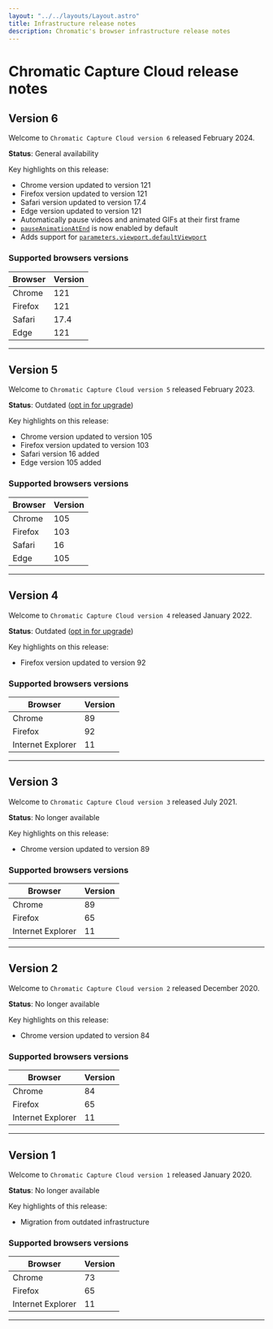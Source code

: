 ```yaml
---
layout: "../../layouts/Layout.astro"
title: Infrastructure release notes
description: Chromatic's browser infrastructure release notes
---
```


# Chromatic Capture Cloud release notes

## Version 6

Welcome to `Chromatic Capture Cloud version 6` released February 2024.

**Status**: General availability

Key highlights on this release:

- Chrome version updated to version 121
- Firefox version updated to version 121
- Safari version updated to version 17.4
- Edge version updated to version 121
- Automatically pause videos and animated GIFs at their first frame
- [`pauseAnimationAtEnd`](/docs/animations#css-animations) is now enabled by default
- Adds support for [`parameters.viewport.defaultViewport`](/docs/viewports#using-defaultviewport)

### Supported browsers versions

| Browser | Version |
| ------- | ------- |
| Chrome  | 121     |
| Firefox | 121     |
| Safari  | 17.4    |
| Edge    | 121     |

---

## Version 5

Welcome to `Chromatic Capture Cloud version 5` released February 2023.

**Status**: Outdated ([opt in for upgrade](/docs/infrastructure-upgrades#opt-in-to-upgrade))

Key highlights on this release:

- Chrome version updated to version 105
- Firefox version updated to version 103
- Safari version 16 added
- Edge version 105 added

### Supported browsers versions

| Browser | Version |
| ------- | ------- |
| Chrome  | 105     |
| Firefox | 103     |
| Safari  | 16      |
| Edge    | 105     |

---

## Version 4

Welcome to `Chromatic Capture Cloud version 4` released January 2022.

**Status**: Outdated ([opt in for upgrade](/docs/infrastructure-upgrades#opt-in-to-upgrade))

Key highlights on this release:

- Firefox version updated to version 92

### Supported browsers versions

| Browser           | Version |
| ----------------- | ------- |
| Chrome            | 89      |
| Firefox           | 92      |
| Internet Explorer | 11      |

---

## Version 3

Welcome to `Chromatic Capture Cloud version 3` released July 2021.

**Status**: No longer available

Key highlights on this release:

- Chrome version updated to version 89

### Supported browsers versions

| Browser           | Version |
| ----------------- | ------- |
| Chrome            | 89      |
| Firefox           | 65      |
| Internet Explorer | 11      |

---

## Version 2

Welcome to `Chromatic Capture Cloud version 2` released December 2020.

**Status**: No longer available

Key highlights on this release:

- Chrome version updated to version 84

### Supported browsers versions

| Browser           | Version |
| ----------------- | ------- |
| Chrome            | 84      |
| Firefox           | 65      |
| Internet Explorer | 11      |

---

## Version 1

Welcome to `Chromatic Capture Cloud version 1` released January 2020.

**Status**: No longer available

Key highlights of this release:

- Migration from outdated infrastructure

### Supported browsers versions

| Browser           | Version |
| ----------------- | ------- |
| Chrome            | 73      |
| Firefox           | 65      |
| Internet Explorer | 11      |

---
